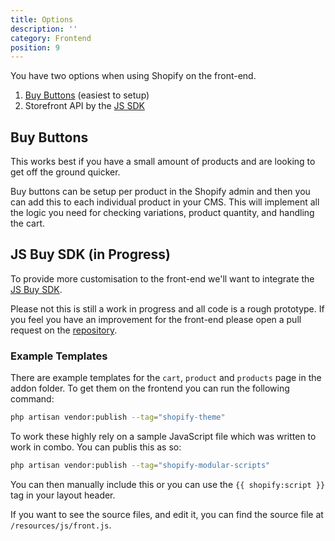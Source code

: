 ```yaml
---
title: Options
description: ''
category: Frontend
position: 9
---
```


You have two options when using Shopify on the front-end. 

1. [Buy Buttons](https://www.shopify.co.uk/buy-button) (easiest to setup)
2. Storefront API by the [JS SDK](https://shopify.github.io/js-buy-sdk/)

## Buy Buttons

This works best if you have a small amount of products and are looking to get off the ground quicker.

Buy buttons can be setup per product in the Shopify admin and then you can add this to each individual product in your CMS. This will implement all the logic you need for checking variations, product quantity, and handling the cart.

## JS Buy SDK (in Progress)

To provide more customisation to the front-end we'll want to integrate the [JS Buy SDK](https://shopify.github.io/js-buy-sdk/). 

<alert type="warning">

Please not this is still a work in progress and all code is a rough prototype. If you feel you have an improvement for the front-end please open a pull request on the [repository](https://github.com/jackabox/statamic-shopify).

</alert>

### Example Templates

There are example templates for the `cart`, `product` and `products` page in the addon folder. To get them on the frontend you can run the following command:

```bash
php artisan vendor:publish --tag="shopify-theme"
```

To work these highly rely on a sample JavaScript file which was written to work in combo. You can publis this as so:

```bash
php artisan vendor:publish --tag="shopify-modular-scripts"
```

You can then manually include this or you can use the `{{ shopify:script }}` tag in your layout header.

If you want to see the source files, and edit it, you can find the source file at `/resources/js/front.js`.
